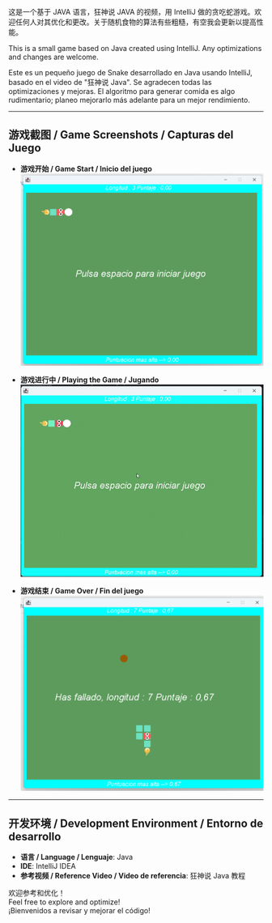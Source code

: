 这是一个基于 JAVA 语言，狂神说 JAVA 的视频，用 IntelliJ 做的贪吃蛇游戏。欢迎任何人对其优化和更改。关于随机食物的算法有些粗糙，有空我会更新以提高性能。

This is a small game based on Java created using IntelliJ. Any optimizations and changes are welcome.

Este es un pequeño juego de Snake desarrollado en Java usando IntelliJ, basado en el video de "狂神说 Java". Se agradecen todas las optimizaciones y mejoras. El algoritmo para generar comida es algo rudimentario; planeo mejorarlo más adelante para un mejor rendimiento.

---

## 游戏截图 / Game Screenshots / Capturas del Juego

- **游戏开始 / Game Start / Inicio del juego**  
  ![游戏开始](asset/init.png)

- **游戏进行中 / Playing the Game / Jugando**  
  ![游戏进行中](asset/demo.gif)

- **游戏结束 / Game Over / Fin del juego**  
  ![游戏结束](asset/end.png)

---

## 开发环境 / Development Environment / Entorno de desarrollo

- **语言 / Language / Lenguaje**: Java
- **IDE**: IntelliJ IDEA
- **参考视频 / Reference Video / Video de referencia**: 狂神说 Java 教程

欢迎参考和优化！  
Feel free to explore and optimize!  
¡Bienvenidos a revisar y mejorar el código!
